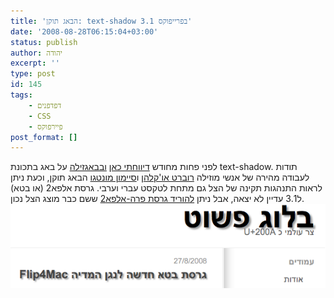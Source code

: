 ```yaml
---
title: 'הבאג תוקן: text-shadow בפרייפוקס 3.1'
date: '2008-08-28T06:15:04+03:00'
status: publish
author: יהודה
excerpt: ''
type: post
id: 145
tags:
    - דפדפנים
    - CSS
    - פיירפוקס
post_format: []
---
```

לפני פחות מחודש [דיווחתי כאן](/blog/2008/08/%D7%AA%D7%9B%D7%95%D7%A0%D7%AA-text-shadow-%D7%91%D7%A4%D7%A8%D7%99%D7%99%D7%A4%D7%95%D7%A7%D7%A1-31/) [ובבאגזילה](https://bugzilla.mozilla.org/show_bug.cgi?id=449519) על באג בתכונת text-shadow. תודות לעבודה מהירה של אנשי מוזילה [רוברט או'קלהן](http://weblogs.mozillazine.org/roc/) ו[סיימון מונטגו](http://www.smontagu.org/blog/) הבאג תוקן, וכעת ניתן לראות התנהגות תקינה של הצל גם מתחת לטקסט עברי וערבי. גרסת אלפא2 (או בטא) ל3.1 עדיין לא יצאה, אבל ניתן [להוריד גרסת פרה-אלפא2](http://ftp.mozilla.org/pub/mozilla.org/firefox/nightly/latest-trunk/) ששם כבר מוצג הצל נכון.  
![הצל תוקן בגרסת פרה-אלפא2](/img/2008/08/firefox-3-1-text-shadow-bug-fixed-1.png)

